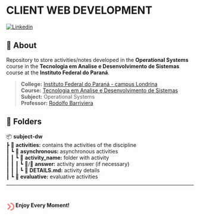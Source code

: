 # **CLIENT WEB DEVELOPMENT**

<a href="https://github.com/devweslen/subject-so/blob/main/README.md">
 <img
    src="https://img.shields.io/badge/Versão%20Português-informational?style=for-the-badge&logoColor=white&color=44318D"
    alt="Linkedin"
  />
</a>

## 📙 **About**

Repository to store activities/notes developed in the **Operational Systems** course in the **Tecnologia em Analise e Desenvolvimento de Sistemas** course at the **Instituto Federal do Paraná**.

> **College:** [Instituto Federal do Paraná - campus Londrina](https://londrina.ifpr.edu.br) \
> **Course:** [Tecnologia em Analise e Desenvolvimento de Sistemas](https://londrina.ifpr.edu.br/tecnologia-em-analise-e-desenvolvimento-de-sistemas/componentes-curriculares/) \
> **Subject:** Operational Systems \
> **Professor:** [Rodolfo Barriviera](https://www.linkedin.com/in/profrodolfobarriviera/?originalSubdomain=br)

## 📙 **Folders**

📦 **subject-dw** \
┣ 📂 **activities:** contains the activities of the discipline \
┃ ┗ 📂 **asynchronous:** asynchronous activities \
┃ ┃ ┗ 📂 **activity\_name:** folder with activity \
┃ ┃ ┃ ┗ 📂/📜 **answer:** activity answer (if necessary) \
┃ ┃ ┃ ┗ 📜 **DETAILS.md:** activity details \
┃ ┗ 📂 **evaluative:** evaluative activities

---

<br/>

<strong>Enjoy Every Moment!</strong>
<a href="https://www.weslen.dev/">
  <img
      align="left"
      height="25"
      src=".github/assets/logo.svg"
      alt="Logo"
  />
</a>